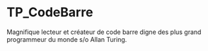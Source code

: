 # TP_CodeBarre
Magnifique lecteur et créateur de code barre digne des plus grand programmeur du monde s/o Allan Turing.
